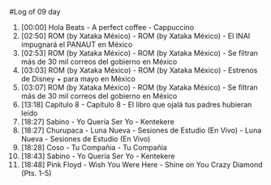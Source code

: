 #Log of 09 day

1. [00:00] Hola Beats - A perfect coffee - Cappuccino
1. [02:50] ROM (by Xataka México) - ROM (by Xataka México) - El INAI impugnará el PANAUT en México
1. [02:53] ROM (by Xataka México) - ROM (by Xataka México) - Se filtran más de 30 mil correos del gobierno en México
1. [03:03] ROM (by Xataka México) - ROM (by Xataka México) - Estrenos de Disney + para mayo en México
1. [03:07] ROM (by Xataka México) - ROM (by Xataka México) - Se filtran más de 30 mil correos del gobierno en México
1. [13:18] Capítulo 8 - Capítulo 8 - El libro que ojalá tus padres hubieran leído
1. [18:27] Sabino - Yo Quería Ser Yo - Kentekere
1. [18:27] Churupaca - Luna Nueva - Sesiones de Estudio (En Vivo) - Luna Nueva - Sesiones de Estudio (En Vivo)
1. [18:28] Coso - Tu Compañia - Tu Compañia
1. [18:43] Sabino - Yo Quería Ser Yo - Kentekere
1. [18:48] Pink Floyd - Wish You Were Here - Shine on You Crazy Diamond (Pts. 1-5)

